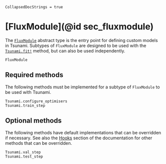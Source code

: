 ```@meta
CollapsedDocStrings = true
```

# [FluxModule](@id sec_fluxmodule)

The [`FluxModule`](@ref) abstract type is the entry point for defining custom models in Tsunami.
Subtypes of `FluxModule` are designed to be used with the [`Tsunami.fit!`](@ref) method, but can also be used independently.

```@docs
FluxModule
```
## Required methods

The following methods must be implemented for a subtype of `FluxModule` to be used with Tsunami.

```@docs
Tsunami.configure_optimisers
Tsunami.train_step
```

## Optional methods

The following methods have default implementations that can be overridden if necessary.
See also the [Hooks](@ref) section of the documentation for other methods that can be overridden.

```@docs
Tsunami.val_step
Tsunami.test_step
```
